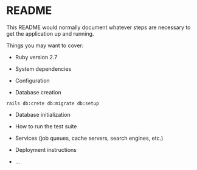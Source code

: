 # README

This README would normally document whatever steps are necessary to get the
application up and running.

Things you may want to cover:

* Ruby version 2.7

* System dependencies 

* Configuration 

* Database creation
```
rails db:crete db:migrate db:setup
```

* Database initialization

* How to run the test suite

* Services (job queues, cache servers, search engines, etc.)

* Deployment instructions

* ...
